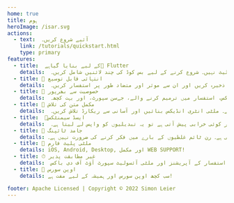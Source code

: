 ```yaml
---
home: true
title: ہوم
heroImage: /isar.svg
actions:
  - text:  آئیے شروع کریں۔
    link: /tutorials/quickstart.html
    type: primary
features:
  - title:  کے لیے بنایا گیاہے💙 Flutter
    details:  کم سے کم سیٹ اپ، استعمال میں آسان، کوئی ترتیب نہیں، کوئی بوائلر پلیٹ نہیں۔ شروع کرنے کے لیے بس کوڈ کی چند لائنیں شامل کریں۔
  - title: 🚀 انتہائی قابل توسیع
    details:  ایک ہی نو ایس کیو ایل ڈیٹا بیس میں سیکڑوں ہزاروں ریکارڈز کو ذخیرہ کریں اور ان سے موثر اور متضاد طور پر استفسار کریں۔
  - title: 🍭 خصوصیت سے بھرپور
    details:  آپ کے ڈیٹا کو منظم کرنے میں آپ کی مدد کرنے کے لیے ای زار کے پاس خصوصیات کا ایک بھرپور مجموعہ ہے۔ کمپوزٹ اور ملٹی انٹری انڈیکس، استفسار میں ترمیم کرنے والے، جےسن سپورٹ، اور بہت کچھ۔
  - title: 🔎 مکمل متن کی تلاش
    details:  ای زار کے پاس بنی بنائں مکمل متن تلاشی ہے۔ ملٹی انٹری انڈیکس بنائیں اور آسانی سے ریکارڈ تلاش کریں۔
  - title:  🧪ایسڈ سیمنٹکس
    details:  ای زار تیزاب کے مطابق ہے اور لین دین کو خود بخود ہینڈل کرتا ہے۔ اگر کوئی خرابی پیش آتی ہے تو یہ تبدیلیوں کو واپس لے لیتا ہے۔
  - title: 💃 جامد ٹائپنگ
    details: ای زار کے سوالات کو جامد طور پر ٹائپ کیا جاتا ہے اور مرتب وقت کی جانچ پڑتال کی جاتی ہے۔ رن ٹائم غلطیوں کے بارے میں فکر کرنے کی ضرورت نہیں ہے۔ 
  - title: 📱 ملٹی پلیٹ فارم
    details: iOS, Android, Desktop, اور مکمل WEB SUPPORT!
  - title: ⏱ غیر مطابقت پذیر
    details:  متوازی استفسار کے آپریشنز اور ملٹی آئسولیٹ سپورٹ آؤٹ آف دی باکس
  - title: 🦄 اوپن سورس
    details: سب کچھ اوپن سورس اور ہمیشہ کے لیے مفت ہے!

footer: Apache Licensed | Copyright © 2022 Simon Leier
---
```

